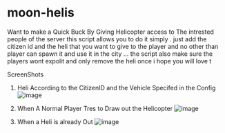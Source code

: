 # moon-helis
Want to make a Quick Buck By Giving Helicopter access to The intrested people of the server this script allows you to do it simply . just add the citizen id and the heli that you want to give to the player and no other than player can spawn it and use it in the city ... the script also make sure the players wont expolit and only remove the heli once i hope you will love t

ScreenShots 

1) Heli According to the CitizenID and the Vehicle Specifed in the Config 
![image](https://github.com/OmiJod/moon-helis/assets/69292814/6333b757-7dd7-4bde-9b11-1e08a3157048)

2) When A Normal Player Tres to Draw out the Helicopter
![image](https://github.com/OmiJod/moon-helis/assets/69292814/31504b03-fad5-495b-a559-67e3ea1c559f)

3) When a Heli is already Out
![image](https://github.com/OmiJod/moon-helis/assets/69292814/519b61a0-6e0e-4552-9a5d-9288f64fdd84)

 

